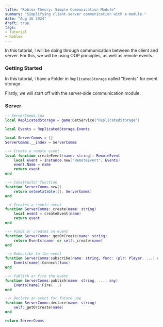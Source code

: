 ```yaml
---
title: "Roblox Theory: Simple Communication Module"
summary: "Simplifying client-server communication with a module."
date: "Aug 16 2024"
draft: true
tags:
- Tutorial
- Roblox
---
```


In this tutorial, I will be doing through communication between the client and server.
For this, we will be using OOP principles, as well as remote events.
<br>

### Getting Started

In this tutorial, I have a Folder in `ReplicatedStorage` called "Events" for event storage.

Firstly, we will start off with the server-side communication module. 

### Server

```lua
-- ServerComms.lua
local ReplicatedStorage = game:GetService("ReplicatedStorage")

local Events = ReplicatedStorage.Events

local ServerComms = {}
ServerComms.__index = ServerComms

--> Create a remote event
local function createEvent(name: string): RemoteEvent
    local event = Instance.new("RemoteEvent", Events)
    event.Name = name
    return event
end

--> Constructor function
function ServerComms.new()
    return setmetatable({}, ServerComms)
end

--> Creates a remote event
function ServerComms:_create(name: string)
    local event = createEvent(name)
    return event
end

--> Finds or creates an event
function ServerComms:_getOrCreate(name: string)
    return Events[name] or self:_create(name)
end

--> Subscribe to the event
function ServerComms:subscribe(name: string, func: (plr: Player, ...: any) -> ())
    Events[name]:Connect(func)
end

--> Publish or fire the event
function ServerComms:publish(name: string, ...: any)
    Events[name]:Fire(...)
end

--> Declare an event for future use
function ServerComms:declare(name: string)
    self:_getOrCreate(name)
end

return ServerComms
```

